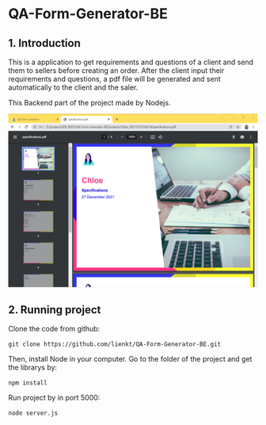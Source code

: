 # QA-Form-Generator-BE
## 1. Introduction
This is a application to get requirements and questions of a client and send them to sellers before creating an order. After the client input their requirements and questions, a pdf file will be generated and sent automatically to the client and the saler.

This Backend part of the project made by Nodejs.

![logo-dtm](https://raw.githubusercontent.com/lienkt/QA-Form-Generator-BE/main/project.png)

## 2. Running project
Clone the code from github:
```
git clone https://github.com/lienkt/QA-Form-Generator-BE.git
```
Then, install Node in your computer.
Go to the folder of the project and get the librarys by:
```
npm install
```
Run project by in port 5000:
```
node server.js
```
